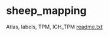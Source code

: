 # sheep_mapping
Atlas, labels, TPM, ICH_TPM
[readme.txt](https://github.com/user-attachments/files/20430074/readme.txt)
